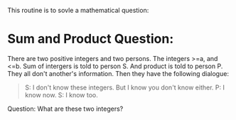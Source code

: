 This routine is to sovle a mathematical question:

# Sum and Product Question:
There are two positive integers and two persons. The integers >=a, and <=b. Sum of intergers is told to person S. And product is told to person P. They all don't another's information. Then they have the following dialogue:
>    S: I don't know these integers. But I know you don't know either.
>    P: I know now.
>    S: I know too.

Question: What are these two integers?
